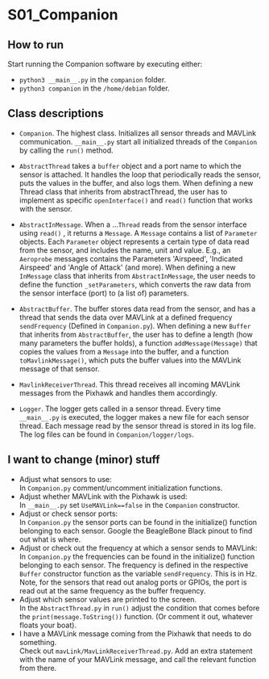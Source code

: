 # S01_Companion

## How to run
Start running the Companion software by executing either:
- `python3 __main__.py` in the `companion` folder.
- `python3 companion` in the `/home/debian` folder.
    
    
    
## Class descriptions
- `Companion`. The highest class. Initializes all sensor threads and MAVLink communication. `__main__.py` start all
initialized threads of the `Companion` by calling the `run()` method.

- `AbstractThread` takes a `buffer` object and a port name to which the sensor is attached.
It handles the loop that periodically reads the sensor, puts the values in the buffer, and also logs them.
When defining a new Thread class that inherits from abstractThread, the user has to implement as specific 
`openInterface()` and `read()` function that works with the sensor.

- `AbstractInMessage`. When a ...`Thread` reads from the sensor interface using `read()` , it returns a `Message`. A `Message`
contains a list of `Parameter` objects. Each `Parameter` object represents a certain type of data
read from the sensor, and includes the name, unit and value. E.g., an `Aeroprobe` messages 
contains the Parameters 'Airspeed', 'Indicated Airspeed' and 'Angle of Attack' (and more).
When defining a new `InMessage` class that inherits from `AbstractInMessage`, the user needs to define the function
`_setParameters`, which converts the raw data from the sensor interface (port) to (a list of) parameters.

- `AbstractBuffer`. The buffer stores data read from the sensor, and has a thread that sends the data over MAVLink at
a defined frequency `sendFrequency` (Defined in `Companion.py`).
When defining a new `Buffer` that inherits from `AbstractBuffer`, the user has to define a length (how many parameters
the buffer holds), a function `addMessage(Message)` that copies the values from a `Message` into the buffer, and a function
`toMavlinkMessage()`, which puts the buffer values into the MAVLink message of that sensor.

- `MavlinkReceiverThread`. This thread receives all incoming MAVLink messages from the Pixhawk and handles them accordingly.

- `Logger`. The logger gets called in a sensor thread. Every time `__main__.py` is executed, the logger makes a new file for each
sensor thread. Each message read by the sensor thread is stored in its log file. The log files can be found in `Companion/logger/logs`.

## I want to change (minor) stuff

- Adjust what sensors to use:\
    In `Companion.py` comment/uncomment initialization functions.
- Adjust whether MAVLink with the Pixhawk is used:\
    In `__main__.py` set `UseMAVLink==false` in the `Companion` constructor.
- Adjust or check sensor ports:\
    In `Companion.py` the sensor ports can be found in the initialize() function belonging to each sensor.
    Google the BeagleBone Black pinout to find out what is where.
- Adjust or check out the frequency at which a sensor sends to MAVLink:\
    In `Companion.py` the frequencies can be found in the initialize() function belonging to each sensor. The
    frequency is defined in the respective `Buffer` constructor function as the variable `sendFrequency`.
    This is in Hz. Note, for the sensors that read out analog ports or GPIOs, the port
    is read out at the same frequency as the buffer frequency.
- Adjust which sensor values are printed to the screen.\
    In the `AbstractThread.py` in `run()` adjust the condition that comes before the
    `print(message.ToString())` function. (Or comment it out, whatever floats your boat).
- I have a MAVLink message coming from the Pixhawk that needs to do something.\
Check out `mavLink/MavLinkReceiverThread.py`. Add an extra statement with the name of your 
MAVLink message, and call the relevant function from there.
    
    